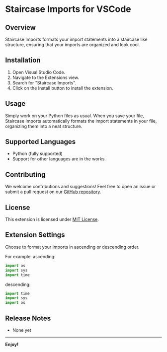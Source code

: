 # Staircase Imports for VSCode

## Overview
Staircase Imports formats your import statements into a staircase like structure, ensuring that your imports are organized and look cool.

## Installation
1. Open Visual Studio Code.
2. Navigate to the Extensions view.
3. Search for "Staircase Imports".
4. Click on the Install button to install the extension.

## Usage
Simply work on your Python files as usual. When you save your file, Staircase Imports automatically formats the import statements in your file, organizing them into a neat structure.

## Supported Languages
- Python (fully supported)
- Support for other languages are in the works.

## Contributing
We welcome contributions and suggestions! Feel free to open an issue or submit a pull request on our [GitHub repository](https://github.com/MyPingO/staircase-imports).

## License
This extension is licensed under [MIT License](LICENSE).

## Extension Settings
Choose to format your imports in ascending or descending order.

For example:
ascending:
```python
import os
import sys
import time
```

descending:
```python
import time
import sys
import os
```


## Release Notes
- None yet

---


**Enjoy!**
